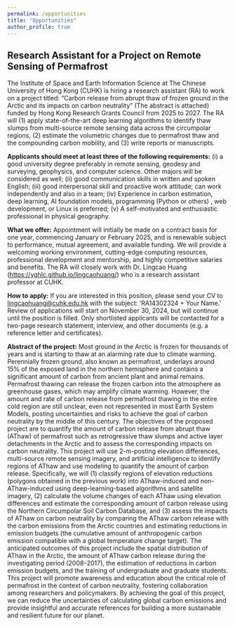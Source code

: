 ```yaml
---
permalink: /opportunities
title: "Opportunities"
author_profile: true
---
```


## Research Assistant for a Project on Remote Sensing of Permafrost

The Institute of Space and Earth Information Science at The Chinese University of Hong Kong (CUHK) is hiring a research assistant (RA) to work on a project titled: “Carbon release from abrupt thaw of frozen ground in the Arctic and its impacts on carbon neutrality” (The abstract is attached) funded by Hong Kong Research Grants Council from 2025 to 2027. 
The RA will (1) apply state-of-the-art deep learning algorithms to identify thaw slumps from multi-source remote sensing data across the circumpolar regions, (2) estimate the volumetric changes due to permafrost thaw and the compounding carbon mobility, and (3) write reports or manuscripts. 

**Applicants should meet at least three of the following requirements:**
(i) a good university degree preferably in remote sensing, geodesy and surveying, geophysics, and computer science. Other majors will be considered as well; 
(ii) good communication skills in written and spoken English;
(iii) good interpersonal skill and proactive work attitude; can work independently and also in a team;
(iv) Experience in carbon estimation, deep learning, AI foundation models, programming (Python or others) , web development, or Linux is preferred;
(v) A self-motivated and enthusiastic professional in physical geography.

**What we offer:**
Appointment will initially be made on a contract basis for one year, commencing January or February 2025, and is renewable subject to performance, mutual agreement, and available funding. We will provide a welcoming working environment, cutting-edge computing resources, professional development and mentorship, and highly competitive salaries and benefits. The RA will closely work with Dr. Lingcao Huang (https://yghlc.github.io/lingcaohuang/) who is a research assistant professor at CUHK.

**How to apply:**
If you are interested in this position, please send your CV to [lingcaohuang@cuhk.edu.hk](mailto:lingcaohuang@cuhk.edu.hk) with the subject: 'RA14302324 + Your Name.' Review of applications will start on November 30, 2024, but will continue until the position is filled. Only shortlisted applicants will be contacted for a two-page research statement, interview, and other documents (e.g. a reference letter and certificates).

**Abstract of the project:**
Most ground in the Arctic is frozen for thousands of years and is starting to thaw at an alarming rate due to climate warming. Perennially frozen ground, also known as permafrost, underlays around 15% of the exposed land in the northern hemisphere and contains a significant amount of carbon from ancient plant and animal remains. Permafrost thawing can release the frozen carbon into the atmosphere as greenhouse gases, which may amplify climate warming. However, the amount and rate of carbon release from permafrost thawing in the entire cold region are still unclear, even not represented in most Earth System Models, posting uncertainties and risks to achieve the goal of carbon neutrality by the middle of this century.
The objectives of the proposed project are to quantify the amount of carbon release from abrupt thaw (AThaw) of permafrost such as retrogressive thaw slumps and active layer detachments in the Arctic and to assess the corresponding impacts on carbon neutrality. This project will use 2-m-posting elevation differences, multi-source remote sensing imagery, and artificial intelligence to identify regions of AThaw and use modeling to quantify the amount of carbon release. Specifically, we will (1) classify regions of elevation reductions (polygons obtained in the previous work) into AThaw-induced and non-AThaw-induced using deep-learning-based algorithms and satellite imagery, (2) calculate the volume changes of each AThaw using elevation differences and estimate the corresponding amount of carbon release using the Northern Circumpolar Soil Carbon Database, and (3) assess the impacts of AThaw on carbon neutrality by comparing the AThaw carbon release with the carbon emissions from the Arctic countries and estimating reductions in emission budgets (the cumulative amount of anthropogenic carbon emission compatible with a global temperature change target).
The anticipated outcomes of this project include the spatial distribution of AThaw in the Arctic, the amount of AThaw carbon release during the investigating period (2008–2017), the estimation of reductions in carbon emission budgets, and the training of undergraduate and graduate students. This project will promote awareness and education about the critical role of permafrost in the context of carbon neutrality, fostering collaboration among researchers and policymakers. By achieving the goal of this project, we can reduce the uncertainties of calculating global carbon emissions and provide insightful and accurate references for building a more sustainable and resilient future for our planet.

